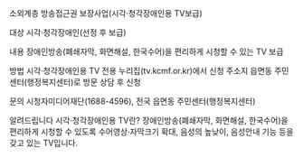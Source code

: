 소외계층 방송접근권 보장사업(시각·청각장애인용 TV보급)

대상
시각·청각장애인(선정 후 보급)

내용
장애인방송(폐쇄자막, 화면해설, 한국수어)을 편리하게 시청할 수 있는 TV 보급

방법
시각·청각장애인용 TV 전용 누리집(tv.kcmf.or.kr)에서 신청
주소지 읍면동 주민센터(행정복지센터)로 방문 상담 후 신청

문의
시청자미디어재단(1688-4596),
전국 읍면동 주민센터(행정복지센터)

알려드립니다
시각·청각장애인용 TV란? 장애인방송(폐쇄자막, 화면해설, 한국수어)을 편리하게 시청할 수 있도록 수어영상·자막크기 확대, 음성의 높낮이, 음성안내 기능 등을 갖고 있는 TV입니다.